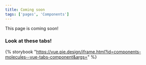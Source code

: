 ```yaml
---
title: Coming soon
tags: ['pages', 'Components']
---
```


This page is coming soon!

### Look at these tabs!
{% storybook "https://vue.pie.design/iframe.html?id=components-molecules--vue-tabs-component&args=" %}
